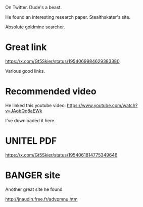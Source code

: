 On Twitter. Dude's a beast.

He found an interesting research paper. Stealthskater's site.

Absolute goldmine searcher.

# Great link

https://x.com/Gt5Skier/status/1954069984629383380

Various good links.

# Recommended video

He linked this youtube video: https://www.youtube.com/watch?v=JAobQq8aEWk

I've downloaded it here.

# UNITEL PDF

https://x.com/Gt5Skier/status/1954061814775349646

# BANGER site

Another great site he found

http://jnaudin.free.fr/advpmnu.htm